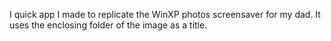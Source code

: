 I quick app I made to replicate the WinXP photos screensaver for my dad. It uses the enclosing folder of the image as a title.
